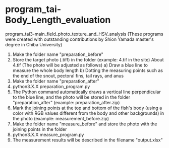 # program_tai-Body_Length_evaluation
program_tai3-main_field_photo_texture_and_HSV_analysis
(These programs were created with outstanding contributions by Shion Yamada master's degree in Chiba University)

1. Make the folder name "preparation_before"
2. Store the target photo (.tiff) in the folder (example: 4.tif in the site)
   About 4.tif (The photo will be adjusted as follows)
   a) Draw a blue line to measure the whole body length
   b) Dotting the measuring points such as the end of the snout, pectoral fins, tail rays, and anus
3. Make the folder name "preparation_after"
4. python3.X.X preparation_program.py
5. The Python command automatically draws a vertical line perpendicular to the blue line, and the photo will be stored in the folder "preparation_after" (example: preparation_after.zip)
6. Mark the joining points at the top and bottom of the fish's body (using a color with RGB values different from the body and other backgrounds) in the photo (example: measurement_before.zip)
7. Make the folder name "measure_before" and store the photo with the joining points in the folder
8. python3.X.X measure_program.py
9. The measurement results will be described in the filename "output.xlsx"


